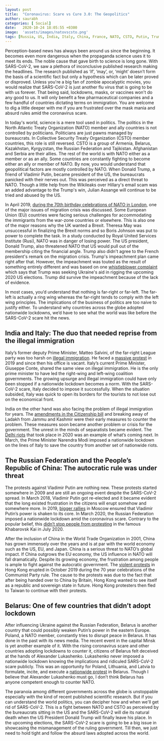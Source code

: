 ```yaml
---
layout: post
title:  "Coronavirus: Scare vs Cure 3.0: The Geopolitics"
author: saurabh
categories: [ Social]
date:   2020-10-24 18:05:55 +0300
image:  'assets/images/natovscsto.png'
tags: [Russia, US, India, Italy, China, France, NATO, CSTO, Putin, Trump]
---
```


Perception-based news has always been around us since the beginning. It becomes even more dangerous when the propaganda science uses it to meet its ends. The noble cause that gave birth to science is long gone. With SARS-CoV-2, we saw a plethora of inconclusive published research making the headlines. The research published as ‘if’, ‘may’, or, ‘might’ doesn’t form the basis of a scientific fact but only a hypothesis which can be later proved or disproved. Unless you're a big fan of zombie apocalyptic movies, you would realize that SARS-CoV-2 is just another flu virus that is going to be with us forever. That being said, lockdowns, masks, or vaccines won't do any good to us. It will only benefit a few pharmaceutical companies and a few handful of countries dictating terms on immigration. You are welcome to dig a little deeper with me if you are frustrated over the mask mania and absurd rules amid the coronavirus scare.

In today's world, science is a mere tool used in politics. The politics in the North Atlantic Treaty Organization (NATO) member and ally countries is not controlled by politicians. Politicians are just pawns managed by bureaucrats. In Collective Security Treaty Organization (CSTO) member countries, this role is still reversed. CSTO is a group of Armenia, Belarus, Kazakhstan, Kyrgyzstan, the Russian Federation and Tajikistan. Afghanistan and Serbia are their allies. The rest of the world is with NATO either as a member or as an ally. Some countries are constantly fighting to become either an ally or member of NATO. By now, you would understand that geopolitical factors are mostly controlled by NATO. When Donald Trump, a friend of Vladimir Putin, became president of the US, the bureaucrats panicked with their nerves out. This was perceived as a direct threat to NATO. Though a little help from the Wikileaks over Hillary's email scam was an added advantage to the Trump's win, Julian Assange will continue to be tried and abused by the US.

In April 2019, [during the 70th birthday celebrations of NATO in London](https://www.theweek.co.uk/104669/nato-turns-70-the-biggest-threats-facing-the-alliance), one of the major issues of migration crisis was discussed. Some European Union (EU) countries were facing serious challenges for accommodating the immigrants from the war-zone countries or elsewhere. This is also one of the major reasons why the UK wanted a Brexit. Theresa May was unsuccessful in finalizing the Brexit norms and so Boris Johnson was put to power to complete the task. In a study conducted by Royal United Services Institute (Rusi), NATO was in danger of losing power. The US president, Donald Trump, also threatened NATO that US would pull out of the membership citing the financial angle. Trump also didn't agree to the French president's remark on the migration crisis. Trump's impeachment plan came right after that. However, the impeachment was touted as the result of something entirely different and was based on one [whistleblower complaint](https://www.documentcloud.org/documents/6430351-Whistleblower-Complaint.html) which says that Trump was seeking Ukraine's aid in rigging the upcoming 2020 US elections. Trump did survive the impeachment because of the lack of evidence. 

In most cases, you’d understand that nothing is far-right or far-left. The far-left is actually a ring wing whereas the far-right tends to comply with the left wing principles. The implications of the business of politics are too naive to justify either. To understand why countries across the globe adopted nationwide lockdowns, we’d have to see what the world was like before the SARS-CoV-2 scare hit the news.

## India and Italy: The duo that needed reprise from the illegal immigration

Italy’s former deputy Prime Minister, Matteo Salvini, of the far-right League party was too harsh on [illegal immigration](https://www.politico.eu/article/matteo-salvini-italy-takes-further-steps-to-clamp-down-on-immigration/). He faced a [massive protest](https://in.reuters.com/article/italy-politics-sardines/italys-anti-salvini-sardines-take-protest-to-rome-idINKBN1YJ01D) in 2019 and since then his office is vacant. Italy’s current Prime Minister, Giuseppe Conte, shared the same view on illegal immigration. He is the only prime minister to have led the right-wing and left-wing coalition governments. The growing upsurge and illegal immigration could have only been stopped if a nationwide lockdown becomes a norm. With the SARS-CoV-2 scare, Italy decided to impose it successfully. When the situation subsided, Italy was quick to open its borders for the tourists to not lose out on the economical front.

India on the other hand was also facing the problem of illegal immigration for years. The [amendments in the Citizenship bill](https://www.thehindu.com/news/cities/bangalore/protest-against-citizenship-amendment-bill/article30238956.ece) and breaking away of Ladakh from Jammu and Kashmir were their early measures to counter the problem. These measures soon became another problem or crisis for the government. The unrest in the minds of separatists became evident. The [Delhi riots](https://www.thehindu.com/topic/delhi-violence-2020/) that took place in 2020 was an example of what’s coming next. In March, the Prime Minister Narendra Modi imposed a nationwide lockdown on the lines of Italy to save the country from another set of nationwide riots.


## The Russian Federation and the People’s Republic of China: The autocratic rule was under threat

The protests against Vladimir Putin are nothing new. These protests started somewhere in 2009 and are still an ongoing event despite the SARS-CoV-2 spread. In March 2018, Vladimir Putin got re-elected and it became evident that the long existed frustration in the citizens will erupt  somehow and somewhere more. In 2019, [bigger rallies](https://www.bbc.com/news/world-europe-49057803) in Moscow ensured that Vladimir Putin’s power is shaken to its core. In March 2020, the Russian Federation imposed a nationwide lockdown amid the coronavirus scare. Contrary to the popular belief, this [didn’t stop people from protesting](https://www.dw.com/en/anti-moscow-protests-in-eastern-russia-erupt-for-fourth-weekend/a-54404055) in the famous Khabarovsk Kai in July 2020.

After the inclusion of China in the World Trade Organization in 2001, China has grown immensely over the years and is at par with the world economy such as the US, EU, and Japan. China is a serious threat to NATO’s global impact. If China outgrows the EU economy, the US influence in NATO will fall dramatically. Despite its growing economy, the frustration among people is ample to fight against the autocratic government. The [violent protests](https://www.bbc.com/news/world-asia-china-49317695) in Hong Kong erupted in October 2019 during the 70 year celebrations of the Communist Party rule. The cause to the protests was due to the fact that after being handed over to China by Britain, Hong Kong wanted to see itself as a republic and sovereign state in future. Hong Kong protesters then fled to Taiwan to continue with their protests.

## Belarus: One of few countries that didn’t adopt lockdown

After influencing Ukraine against the Russian Federation, Belarus is another country that could possibly weaken Putin’s power in the eastern Europe. Poland, a NATO member, constantly tries to disrupt peace in Belarus. It has done in the past with its news media. The recent event in the capital Minsk is yet another example of it. With the rising coronavirus scare and other countries adopting lockdowns to counter it, citizens of Belarus felt deceived at the hands of Alexander Lukashenko. Lukashenko never imposed a nationwide lockdown knowing the implications and ridiculed SARS-CoV-2 scare publicly. This was an opportunity for Poland, Lithuania, and Latvia to formulate, incite, and execute a [nationwide protest](https://www.euronews.com/2020/09/27/belarus-protests-how-did-we-get-here) in Belarus. Though I believe that Alexander Lukashenko must go, I don’t think Belarus has anyone competent enough to counter NATO.

The paranoia among different governments across the globe is unstoppable especially with the kind of recent published scientific research. But if you can understand the world politics, you can decipher how and when we'll get rid of SARS-CoV-2. This is a fight between NATO and CSTO as perceived by the bureaucrats sitting in the US and the SARS-CoV-2 will die its natural death when the US President Donald Trump will finally leave his place. In the upcoming elections, the SARS-CoV-2 scare is going to be a big issue in showcasing the mismanagement of the ruling government. Till then, we just need to hold tight and follow the absurd laws adopted across the world.
